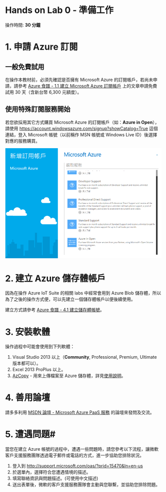 # Hands on Lab 0 - 準備工作 #

操作時間: **30 分鐘**


# 1. 申請 Azure 訂閱 #

## 一般免費試用 ##

在操作本教材前，必須先確認是否擁有 Microsoft Azure 的訂閱帳戶，若尚未申請，請參考 [Azure 食譜 - 1.1 建立 Microsoft Azure 訂閱帳戶](http://book.azure-recipes.tw/chapter01/01_signup.html) 上的文章申請免費試用 30 天（含新台幣 6,300 元額度）。

## 使用特殊訂閱服務開始 ##

若您欲採用其它方式購買 Microsoft Azure 的訂閱帳戶（如：**Azure in Open**），請使用 https://account.windowsazure.com/signup?showCatalog=True 這個連結，登入 Microsoft 帳號（以前稱作 MSN 帳號或 Windows Live ID）後選擇對應的服務購買。

![購買 Microsoft Azure 訂閱](images/0-signup-microsoft-azure-subscription.png)

# 2. 建立 Azure 儲存體帳戶 #

因為在操作 Azure IoT Suite 的相關 labs 中經常會用到 Azure Blob 儲存體，所以為了之後的操作方式便，可以先建立一個儲存體帳戶以便後續使用。

建立方式請參考 [Azure 食譜 - 4.1 建立儲存體帳號](http://book.azure-recipes.tw/chapter04/01_create_storage_account.html)。


# 3. 安裝軟體 #

操作過程中可能會使用到下列軟體：

  1. Visual Studio 2013 以上（**Community**, Professional, Premium, Ultimate 版本都可以）。
  2. Excel 2013 ProPlus 以上。
  3. [AzCopy](http://aka.ms/downloadazcopy) - 用來上傳檔案至 Azure 儲存體，詳見[使用說明](http://aka.ms/azcopy)。


# 4. 善用論壇 #

請多多利用 [MSDN 論壇 - Microsoft Azure PaaS 服務](https://social.msdn.microsoft.com/Forums/zh-TW/home?forum=2199) 的論壇來發問及交流。

# 5. 遭遇問題#

當您在建立 Azure 帳號的過程中，遭遇一些問題時，請您參考以下流程，讓微軟客戶支援服務團隊透過電子郵件或電話的方式，進一步協助您排除狀況。
  1. 登入到 http://support.microsoft.com/oas/?prid=15470&ln=en-us
  2. 於選單內，選擇符合您遭遇情境的描述。
  3. 填寫聯絡資訊與問題描述。(可使用中文描述)
  4. 送出表單後，微軟的客戶支援服務團隊會主動與您聯繫，並協助您排除問題。
